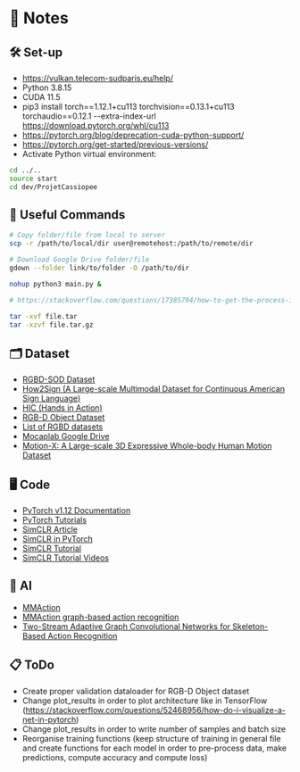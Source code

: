 # 📝 Notes

## 🛠️ Set-up
- https://vulkan.telecom-sudparis.eu/help/
- Python 3.8.15
- CUDA 11.5
- pip3 install torch==1.12.1+cu113 torchvision==0.13.1+cu113 torchaudio==0.12.1 --extra-index-url https://download.pytorch.org/whl/cu113
- https://pytorch.org/blog/deprecation-cuda-python-support/
- https://pytorch.org/get-started/previous-versions/
- Activate Python virtual environment:
```bash
cd ../..
source start
cd dev/ProjetCassiopee
```

## 💾 Useful Commands
```bash
# Copy folder/file from local to server
scp -r /path/to/local/dir user@remotehost:/path/to/remote/dir

# Download Google Drive folder/file
gdown --folder link/to/folder -O /path/to/dir

nohup python3 main.py &

# https://stackoverflow.com/questions/17385794/how-to-get-the-process-id-to-kill-a-nohup-process

tar -xvf file.tar
tar -xzvf file.tar.gz
```

## 🗂️ Dataset
- [RGBD-SOD Dataset](https://www.kaggle.com/datasets/thinhhuynh3108/rgbdsod-set1)
- [How2Sign (A Large-scale Multimodal Dataset for Continuous American Sign Language)](https://paperswithcode.com/dataset/how2sign)
- [HIC (Hands in Action)](https://paperswithcode.com/dataset/hic)
- [RGB-D Object Dataset](https://rgbd-dataset.cs.washington.edu/dataset.html)
- [List of RGBD datasets](http://www.michaelfirman.co.uk/RGBDdatasets/)
- [Mocaplab Google Drive](https://drive.google.com/drive/folders/1xos4pybtOfltFU0_YPhWLEyWKH5h6SoO)
- [Motion-X: A Large-scale 3D Expressive Whole-body Human Motion Dataset](https://motion-x-dataset.github.io/)

## 🖥️ Code
- [PyTorch v1.12 Documentation](https://pytorch.org/docs/1.12/)
- [PyTorch Tutorials](https://github.com/yunjey/pytorch-tutorial/tree/master)
- [SimCLR Article](https://arxiv.org/pdf/2002.05709.pdf)
- [SimCLR in PyTorch](https://medium.com/the-owl/simclr-in-pytorch-5f290cb11dd7)
- [SimCLR Tutorial](https://deeplearning.neuromatch.io/tutorials/W3D3_UnsupervisedAndSelfSupervisedLearning/student/W3D3_Tutorial1.html)
- [SimCLR Tutorial Videos](https://www.youtube.com/playlist?list=PLkBQOLLbi18NYb71nfD5gwwnZY4DPMCXu)

## 🧠 AI
- [MMAction](https://github.com/open-mmlab/mmaction2)
- [MMAction graph-based action recognition](https://github.com/open-mmlab/mmaction2/blob/main/configs/skeleton/2s-agcn/README.md)
- [Two-Stream Adaptive Graph Convolutional Networks for Skeleton-Based Action
Recognition](https://openaccess.thecvf.com/content_CVPR_2019/papers/Shi_Two-Stream_Adaptive_Graph_Convolutional_Networks_for_Skeleton-Based_Action_Recognition_CVPR_2019_paper.pdf)

## 📋 ToDo
- Create proper validation dataloader for RGB-D Object dataset
- Change plot_results in order to plot architecture like in TensorFlow (https://stackoverflow.com/questions/52468956/how-do-i-visualize-a-net-in-pytorch)
- Change plot_results in order to write number of samples and batch size
- Reorganise training functions (keep structure of training in general file and create functions for each model in order to pre-process data, make predictions, compute accuracy and compute loss)